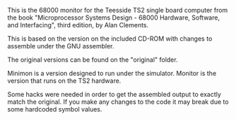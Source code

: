 This is the 68000 monitor for the Teesside TS2 single board computer
from the book "Microprocessor Systems Design - 68000 Hardware,
Software, and Interfacing", third edition, by Alan Clements.

This is based on the version on the included CD-ROM with changes to
assemble under the GNU assembler.

The original versions can be found on the "original" folder.

Minimon is a version designed to run under the simulator. Monitor is
the version that runs on the TS2 hardware.

Some hacks were needed in order to get the assembled output to exactly
match the original. If you make any changes to the code it may break
due to some hardcoded symbol values.
